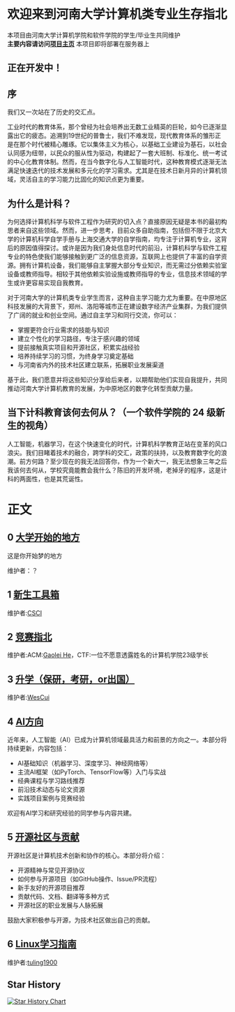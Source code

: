 # 欢迎来到河南大学计算机类专业生存指北

本项目由河南大学计算机学院和软件学院的学生/毕业生共同维护  
**主要内容请访问[项目主页](index.md)**
本项目即将部署在服务器上

## 正在开发中！

## 序

我们又一次站在了历史的交汇点。

工业时代的教育体系，那个曾经为社会培养出无数工业精英的巨轮，如今已逐渐显露出它的疲态。追溯到19世纪的普鲁士，我们不难发现，现代教育体系的雏形正是在那个时代被精心雕琢。它以集体主义为核心，以基础工业建设为基石，以社会认同感为纽带，以民众的服从性为驱动，构建起了一套大班制、标准化、统一考试的中心化教育体制。然而，在当今数字化与人工智能时代，这种教育模式逐渐无法满足快速迭代的技术发展和多元化的学习需求。尤其是在技术日新月异的计算机领域，灵活自主的学习能力比固化的知识点更为重要。

## 为什么是计科？

为何选择计算机科学与软件工程作为研究的切入点？直接原因无疑是本书的最初构思者来自这些领域。然而，进一步思考，目前众多自助指南，包括但不限于北京大学的计算机科学自学手册与上海交通大学的自学指南，均专注于计算机专业，这背后的原因值得探讨。或许是因为我们身处信息时代的前沿，计算机科学与软件工程专业的特色使我们能够接触到更广泛的信息资源，互联网上也提供了丰富的自学资源。拥有计算机设备，我们能够自主掌握大部分专业知识，而无需过分依赖实验室设备或教师指导。相较于其他依赖实验设施或教师指导的专业，信息技术领域的学生或许更容易实现自我教育。

对于河南大学的计算机类专业学生而言，这种自主学习能力尤为重要。在中原地区科技发展的大背景下，郑州、洛阳等城市正在建设数字经济产业集群，为我们提供了广阔的就业和创业空间。通过自主学习和同行交流，你可以：

- 掌握更符合行业需求的技能与知识
- 建立个性化的学习路径，专注于感兴趣的领域
- 提前接触真实项目和开源社区，积累实战经验
- 培养持续学习的习惯，为终身学习奠定基础
- 与河南省内外的技术社区建立联系，拓展职业发展渠道

基于此，我们愿意并将这些知识分享给后来者，以期帮助他们实现自我提升，共同推动河南大学计算机教育的发展，为中原地区的数字化转型贡献力量。

## 当下计科教育该何去何从？（一个软件学院的 24 级新生的视角）

人工智能，机器学习，在这个快速变化的时代，计算机科学教育正站在变革的风口浪尖。我们目睹着技术的融合，跨学科的交汇，政策的扶持，以及教育数字化的浪潮。前方何路？至少现在的我无法回答你，作为一个新大一，我无法想象三年之后我该何去何从，学校究竟能教会我什么？陈旧的开发环境，老掉牙的程序，这是计科的两面性，也是其荒诞性。

# 正文

##  0  [大学开始的地方](index.md#大学开始的地方)

这是你开始梦的地方

维护者：？
##  1  [新生工具箱](index.md#新生工具箱)

维护者:[CSCI](https://github.com/ESP-8266-offical)

##  2  [竞赛指北](Competitions/README.md) 

维护者:ACM:[Gaolei He](https://github.com/gaolei-he)，CTF:一位不愿意透露姓名的计算机学院23级学长

##  3  [升学（保研，考研，or出国）](考研与保研/README.md)

维护者:[WesCui](https://github.com/WesCui)

##  4  [AI方向](AILearnGuide/README.md)

近年来，人工智能（AI）已成为计算机领域最具活力和前景的方向之一。本部分将持续更新，内容包括：
- AI基础知识（机器学习、深度学习、神经网络等）
- 主流AI框架（如PyTorch、TensorFlow等）入门与实战
- 经典课程与学习路线推荐
- 前沿技术动态与论文资源
- 实践项目案例与竞赛经验

欢迎有AI学习和研究经验的同学参与内容共建。

##  5  [开源社区与贡献](OpenSource/README.md)

开源社区是计算机技术创新和协作的核心。本部分将介绍：
- 开源精神与常见开源协议
- 如何参与开源项目（如GitHub操作、Issue/PR流程）
- 新手友好的开源项目推荐
- 贡献代码、文档、翻译等多种方式
- 开源社区的职业发展与人脉拓展

鼓励大家积极参与开源，为技术社区做出自己的贡献。

##  6  [Linux学习指南](LinuxGuide/README.md)

维护者:[tuling1900](https://github.com/tuling1900)

## Star History

<a href="https://star-history.com/#CS-Survive-henu/Henu-Computer-Survival-Guide&Timeline">
 <picture>
   <source media="(prefers-color-scheme: dark)" srcset="https://api.star-history.com/svg?repos=CS-Survive-henu/Henu-Computer-Survival-Guide&type=Timeline&theme=dark" />
   <source media="(prefers-color-scheme: light)" srcset="https://api.star-history.com/svg?repos=CS-Survive-henu/Henu-Computer-Survival-Guide&type=Timeline" />
   <img alt="Star History Chart" src="https://api.star-history.com/svg?repos=CS-Survive-henu/Henu-Computer-Survival-Guide&type=Timeline" />
 </picture>
</a>
